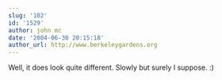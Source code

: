 ```yaml
---
slug: '102'
id: '1529'
author: john mc
date: '2004-06-30 20:15:18'
author_url: http://www.berkeleygardens.org
---
```

Well, it does look quite different.   Slowly but surely I suppose.  :)
